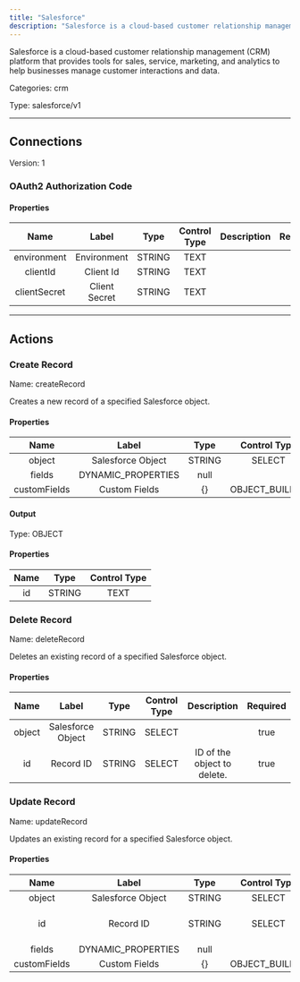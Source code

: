 ```yaml
---
title: "Salesforce"
description: "Salesforce is a cloud-based customer relationship management (CRM) platform that provides tools for sales, service, marketing, and analytics to help businesses manage customer interactions and data."
---
```


Salesforce is a cloud-based customer relationship management (CRM) platform that provides tools for sales, service, marketing, and analytics to help businesses manage customer interactions and data.


Categories: crm


Type: salesforce/v1

<hr />



## Connections

Version: 1


### OAuth2 Authorization Code

#### Properties

|      Name       |      Label     |     Type     |     Control Type     |     Description     |     Required        |
|:--------------:|:--------------:|:------------:|:--------------------:|:-------------------:|:-------------------:|
| environment | Environment | STRING | TEXT  |  | true  |
| clientId | Client Id | STRING | TEXT  |  | true  |
| clientSecret | Client Secret | STRING | TEXT  |  | true  |





<hr />



## Actions


### Create Record
Name: createRecord

Creates a new record of a specified Salesforce object.

#### Properties

|      Name       |      Label     |     Type     |     Control Type     |     Description     |     Required        |
|:--------------:|:--------------:|:------------:|:--------------------:|:-------------------:|:-------------------:|
| object | Salesforce Object | STRING | SELECT  |  | true  |
| fields | DYNAMIC_PROPERTIES | null  |
| customFields | Custom Fields | {} | OBJECT_BUILDER  |  | false  |


#### Output



Type: OBJECT


#### Properties

|     Name     |     Type     |     Control Type     |
|:------------:|:------------:|:--------------------:|
| id | STRING | TEXT  |






### Delete Record
Name: deleteRecord

Deletes an existing record of a specified Salesforce object.

#### Properties

|      Name       |      Label     |     Type     |     Control Type     |     Description     |     Required        |
|:--------------:|:--------------:|:------------:|:--------------------:|:-------------------:|:-------------------:|
| object | Salesforce Object | STRING | SELECT  |  | true  |
| id | Record ID | STRING | SELECT  |  ID of the object to delete.  |  true  |




### Update Record
Name: updateRecord

Updates an existing record for a specified Salesforce object.

#### Properties

|      Name       |      Label     |     Type     |     Control Type     |     Description     |     Required        |
|:--------------:|:--------------:|:------------:|:--------------------:|:-------------------:|:-------------------:|
| object | Salesforce Object | STRING | SELECT  |  | true  |
| id | Record ID | STRING | SELECT  |  ID of the record to update.  |  true  |
| fields | DYNAMIC_PROPERTIES | null  |
| customFields | Custom Fields | {} | OBJECT_BUILDER  |  | false  |







